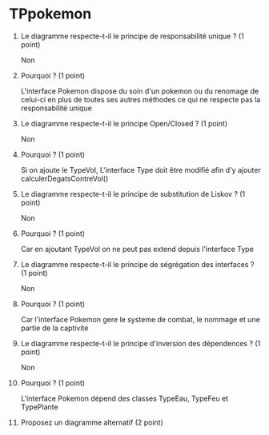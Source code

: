 # TPpokemon
1. Le diagramme respecte-t-il le principe de responsabilité unique ? (1 point)

    Non

2. Pourquoi ? (1 point)

    L'interface Pokemon dispose du soin d'un pokemon ou du renomage de celui-ci en plus de toutes ses autres méthodes ce qui ne respecte pas la responsabilité unique 

3. Le diagramme respecte-t-il le principe Open/Closed ? (1 point)

    Non

4. Pourquoi ? (1 point)

    Si on ajoute le TypeVol, L'interface Type doit être modifié afin d'y ajouter calculerDegatsContreVol()

5. Le diagramme respecte-t-il le principe de substitution de Liskov ? (1 point)

    Non

6. Pourquoi ? (1 point)

    Car en ajoutant TypeVol on ne peut pas extend depuis l'interface Type

7. Le diagramme respecte-t-il le principe de ségrégation des interfaces ? (1 point)

    Non

8. Pourquoi ? (1 point)

    Car l'interface Pokemon gere le systeme de combat, le nommage et une partie de la captivité

9. Le diagramme respecte-t-il le principe d'inversion des dépendences ? (1 point)

    Non

10. Pourquoi ? (1 point)

    L'interface Pokemon dépend des classes TypeEau, TypeFeu et TypePlante 

11. Proposez un diagramme alternatif (2 point)


